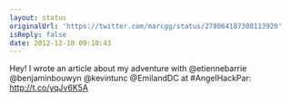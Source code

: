 ```yaml
---
layout: status
originalUrl: 'https://twitter.com/marcgg/status/278064187308113920'
isReply: false
date: 2012-12-10 09:10:43
---
```


Hey! I wrote an article about my adventure with @etiennebarrie @benjaminbouwyn @kevintunc @EmilandDC at #AngelHackPar: http://t.co/yqJv6K5A
